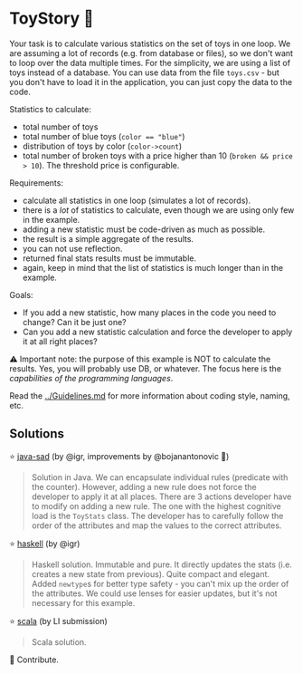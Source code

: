 # ToyStory 🧸

Your task is to calculate various statistics on the set of toys in one loop. We are assuming a lot of records (e.g. from database or files), so we don't want to loop over the data multiple times. For the simplicity, we are using a list of toys instead of a database. You can use data from the file `toys.csv` - but you don't have to load it in the application, you can just copy the data to the code.

Statistics to calculate:

- total number of toys
- total number of blue toys (`color == "blue"`)
- distribution of toys by color (`color->count`)
- total number of broken toys with a price higher than 10 (`broken && price > 10`). The threshold price is configurable.

Requirements:

- calculate all statistics in one loop (simulates a lot of records).
- there is a _lot_ of statistics to calculate, even though we are using only few in the example.
- adding a new statistic must be code-driven as much as possible.
- the result is a simple aggregate of the results.
- you can not use reflection.
- returned final stats results must be immutable.
- again, keep in mind that the list of statistics is much longer than in the example.

Goals:

+ If you add a new statistic, how many places in the code you need to change? Can it be just one?
+ Can you add a new statistic calculation and force the developer to apply it at all right places?

⚠️ Important note: the purpose of this example is NOT to calculate the results. Yes, you will probably use DB, or whatever. The focus here is the _capabilities of the programming languages_.

Read the [../Guidelines.md](../Guidelines.md) for more information about coding style, naming, etc.

## Solutions

⭐️ [java-sad](java-sad) (by @igr, improvements by @bojanantonovic 🚀)

> Solution in Java. We can encapsulate individual rules (predicate with the counter).
  However, adding a new rule does not force the developer to apply it at all places.
  There are 3 actions developer have to modify on adding a new rule. The one with the
  highest cognitive load is the `ToyStats` class. The developer has to carefully follow the
  order of the attributes and map the values to the correct attributes.

⭐️ [haskell](haskell) (by @igr)

> Haskell solution. Immutable and pure. It directly updates the stats (i.e. creates a new state from previous). Quite compact and elegant. Added `newtype`s for better type safety - you can't mix up the order of the attributes. We could use lenses for easier updates, but it's not necessary for this example.

⭐️ [scala](scala) (by LI submission)

> Scala solution.

🧧 Contribute.
